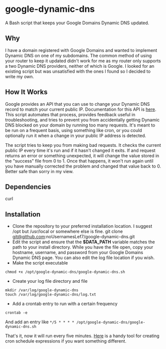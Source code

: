 # google-dynamic-dns
A Bash script that keeps your Google Domains Dynamic DNS updated.

## Why
I have a domain registered with Google Domains and wanted to implement Dynamic DNS on one of my subdomains. The common method of using your router to keep it updated didn't work for me as my router only supports a two Dynamic DNS providers, neither of which is Google. I looked for an existing script but was unsatisfied with the ones I found so I decided to write my own.

## How It Works
Google provides an API that you can use to change your Dynamic DNS record to match your current public IP. Documentation for this API is [here](https://support.google.com/domains/answer/6147083?hl=en). This script automates that process, provides feedback useful in troubleshooting, and tries to prevent you from accidentally getting Dynamic DNS blocked on your domain by running too many requests. It's meant to be run on a frequent basis, using something like cron, or you could optionally run it when a change in your public IP address is detected.

The script tries to keep you from making bad requests. It checks the current public IP every time it's run and if it hasn't changed it exits. If and request returns an error or something unexpected, it will change the value stored in the "success" file from 0 to 1. Once that happens, it won't run again until you have manually corrected the problem and changed that value back to 0. Better safe than sorry in my view.

## Dependencies
curl

## Installation
* Clone the repository to your preferred installation location. I suggest /opt but /usr/local or somewhere else is fine.
    git clone git@github.com:noUsernamesLef7/google-dynamic-dns.git
* Edit the script and ensure that the **$DATA_PATH** variable matches the path to your install directory. While you have the file open, copy your hostname, username, and password from your Google Domains Dynamic DNS page. You can also edit the log file location if you wish.
* Make the script executable
```
chmod +x /opt/google-dynamic-dns/google-dynamic-dns.sh
```
* Create your log file directory and file
```
mkdir /var/log/google-dynamic-dns
touch /var/log/google-dynamic-dns/log.txt
```
* Add a crontab entry to run with a certain frequency
```
crontab -e
```
And add an entry like `*/5 * * * * /opt/google-dynamic-dns/google-dynamic-dns.sh`

That's it, now it will run every five minutes. [Here](https://crontab.guru) is a handy tool for creating cron schedule expressions if you want something different.
